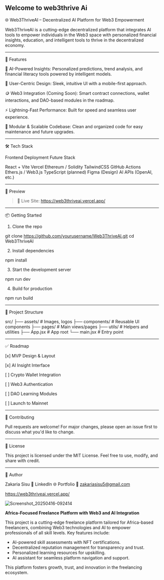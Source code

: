 ## Welcome to web3thrive Ai

🌐 Web3ThriveAI – Decentralized AI Platform for Web3 Empowerment




Web3ThriveAI is a cutting-edge decentralized platform that integrates AI tools to empower individuals in the Web3 space with personalized financial insights, education, and intelligent tools to thrive in the decentralized economy.


---

🚀 Features

🔮 AI-Powered Insights: Personalized predictions, trend analysis, and financial literacy tools powered by intelligent models.

🧠 User-Centric Design: Sleek, intuitive UI with a mobile-first approach.

🪙 Web3 Integration (Coming Soon): Smart contract connections, wallet interactions, and DAO-based modules in the roadmap.

⚡ Lightning-Fast Performance: Built for speed and seamless user experience.

🧩 Modular & Scalable Codebase: Clean and organized code for easy maintenance and future upgrades.



---

🛠 Tech Stack

Frontend	Deployment	Future Stack

React + Vite	Vercel	Ethereum / Solidity
TailwindCSS	GitHub Actions	Ethers.js / Web3.js
TypeScript (planned)	Figma (Design)	AI APIs (OpenAI, etc.)



---

🌟 Preview



> 🔗 Live Site: https://web3thriveai.vercel.app/




---

📦 Getting Started

1. Clone the repo

git clone https://github.com/yourusername/Web3ThriveAI.git
cd Web3ThriveAI

2. Install dependencies

npm install

3. Start the development server

npm run dev

4. Build for production

npm run build


---

📁 Project Structure

src/
├── assets/           # Images, logos
├── components/       # Reusable UI components
├── pages/            # Main views/pages
├── utils/            # Helpers and utilities
├── App.jsx           # App root
└── main.jsx          # Entry point


---

✅ Roadmap

[x] MVP Design & Layout

[x] AI Insight Interface

[ ] Crypto Wallet Integration

[ ] Web3 Authentication

[ ] DAO Learning Modules

[ ] Launch to Mainnet



---

🤝 Contributing

Pull requests are welcome! For major changes, please open an issue first to discuss what you'd like to change.


---

📜 License

This project is licensed under the MIT License.
Feel free to use, modify, and share with credit.


---

👤 Author

Zakaria Sisu
🔗 LinkedIn
🌐 Portfolio
📧 zakariasisu5@gmail.com


https://web3thriveai.vercel.app/

![Screenshot_20250416-092414](https://github.com/user-attachments/assets/4962b36d-a3a0-4711-abc7-e8592613a90d)

**Africa-Focused Freelance Platform with Web3 and AI Integration**  

This project is a cutting-edge freelance platform tailored for Africa-based freelancers, combining Web3 technologies and AI to empower professionals of all skill levels. Key features include:  
- AI-powered skill assessments with NFT certifications.  
- Decentralized reputation management for transparency and trust.  
- Personalized learning resources for upskilling.  
- AI assistant for seamless platform navigation and support.  

This platform fosters growth, trust, and innovation in the freelancing ecosystem.  

 
